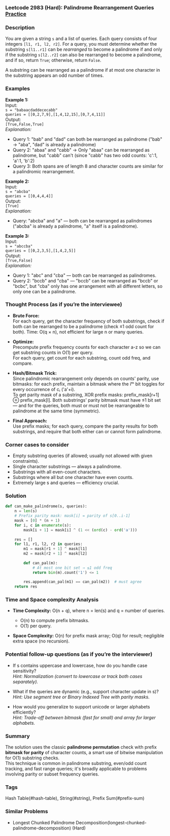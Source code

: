 ### Leetcode 2983 (Hard): Palindrome Rearrangement Queries [Practice](https://leetcode.com/problems/palindrome-rearrangement-queries)

### Description  
You are given a string `s` and a list of queries. Each query consists of four integers `[l1, r1, l2, r2]`. For a query, you must determine whether the substring `s[l1..r1]` can be *rearranged* to become a palindrome if and only if the substring `s[l2..r2]` can also be rearranged to become a palindrome, and if so, return `True`; otherwise, return `False`.

A substring can be rearranged as a palindrome if at most one character in the substring appears an odd number of times.

### Examples  

**Example 1:**  
Input:  
`s = "babaacdaddececabb"`  
`queries = [[0,2,7,9],[1,4,12,15],[0,7,4,11]]`  
Output:  
`[True,False,True]`  
*Explanation:*

- Query 1: "bab" and "dad" can both be rearranged as palindrome ("bab" → "aba", "dad" is already a palindrome)
- Query 2: "abaa" and "cabb" → Only "abaa" can be rearranged as palindrome, but "cabb" can't (since "cabb" has two odd counts: 'c':1, 'a':1, 'b':2)
- Query 3: Both spans are of length 8 and character counts are similar for a palindromic rearrangement.

**Example 2:**  
Input:  
`s = "abcba"`  
`queries = [[0,4,4,4]]`  
Output:  
`[True]`  
*Explanation:*

- Query: "abcba" and "a" — both can be rearranged as palindromes ("abcba" is already a palindrome, "a" itself is a palindrome).

**Example 3:**  
Input:  
`s = "abccba"`  
`queries = [[0,2,3,5],[1,4,2,5]]`  
Output:  
`[True,False]`  
*Explanation:*

- Query 1: "abc" and "cba" — both can be rearranged as palindromes.
- Query 2: "bccb" and "cba" — "bccb" can be rearranged as "bccb" or "bcbc", but "cba" only has one arrangement with all different letters, so only one can be a palindrome.

### Thought Process (as if you’re the interviewee)  

- **Brute Force:**  
  For each query, get the character frequency of both substrings, check if both can be rearranged to be a palindrome (check ≤1 odd count for both). Time: O(q × n), not efficient for large n or many queries.

- **Optimize:**  
  Precompute prefix frequency counts for each character a-z so we can get substring counts in O(1) per query.  
  For each query, get count for each substring, count odd freq, and compare.

- **Hash/Bitmask Trick:**  
  Since palindromic rearrangement only depends on counts' parity, use bitmasks: for each prefix, maintain a bitmask where the iᵗʰ bit toggles for every occurrence of cᵢ ('a'+i).  
  To get parity mask of a substring, XOR prefix masks: prefix_mask[r+1] ⊕ prefix_mask[l].
  Both substrings' parity bitmask must have ≤1 bit set — and for the queries, both must or must not be rearrangeable to palindrome at the same time (symmetric).

- **Final Approach:**  
  Use prefix masks; for each query, compare the parity results for both substrings, and require that both either can or cannot form palindrome.

### Corner cases to consider  
- Empty substring queries (if allowed; usually not allowed with given constraints).
- Single character substrings — always a palindrome.
- Substrings with all even-count characters.
- Substrings where all but one character have even counts.
- Extremely large s and queries — efficiency crucial.

### Solution

```python
def can_make_palindrome(s, queries):
    n = len(s)
    # Prefix parity mask: mask[i] = parity of s[0..i-1]
    mask = [0] * (n + 1)
    for i, c in enumerate(s):
        mask[i + 1] = mask[i] ^ (1 << (ord(c) - ord('a')))
        
    res = []
    for l1, r1, l2, r2 in queries:
        m1 = mask[r1 + 1] ^ mask[l1]
        m2 = mask[r2 + 1] ^ mask[l2]
        
        def can_pal(m):
            # At most one bit set → ≤1 odd freq
            return bin(m).count('1') <= 1
        
        res.append(can_pal(m1) == can_pal(m2))  # must agree
    return res
```

### Time and Space complexity Analysis  

- **Time Complexity:** O(n + q), where n = len(s) and q = number of queries.  
  - O(n) to compute prefix bitmasks.
  - O(1) per query.

- **Space Complexity:** O(n) for prefix mask array; O(q) for result; negligible extra space (no recursion).

### Potential follow-up questions (as if you’re the interviewer)  

- If s contains uppercase and lowercase, how do you handle case sensitivity?  
  *Hint: Normalization (convert to lowercase or track both cases separately).*

- What if the queries are dynamic (e.g., support character update in s)?  
  *Hint: Use segment tree or Binary Indexed Tree with parity masks.*

- How would you generalize to support unicode or larger alphabets efficiently?  
  *Hint: Trade-off between bitmask (fast for small) and array for larger alphabets.*

### Summary
The solution uses the classic **palindrome permutation** check with prefix **bitmask for parity** of character counts, a smart use of bitwise manipulation for O(1) substring checks.  
This technique is common in palindrome substring, even/odd count tracking, and fast range queries; it's broadly applicable to problems involving parity or subset frequency queries.

### Tags
Hash Table(#hash-table), String(#string), Prefix Sum(#prefix-sum)

### Similar Problems
- Longest Chunked Palindrome Decomposition(longest-chunked-palindrome-decomposition) (Hard)